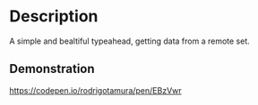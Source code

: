 # Description
A simple and bealtiful typeahead, getting data from a remote set.

## Demonstration
https://codepen.io/rodrigotamura/pen/EBzVwr
